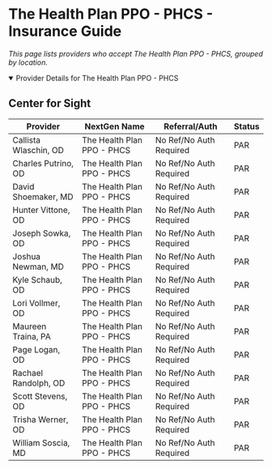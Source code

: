 # The Health Plan PPO - PHCS - Insurance Guide

*This page lists providers who accept The Health Plan PPO - PHCS, grouped by location.*

<details open><summary>Provider Details for The Health Plan PPO - PHCS</summary>

## Center for Sight

| Provider | NextGen Name | Referral/Auth | Status |
|----------|-------------|--------------|--------|
| Callista Wlaschin, OD | The Health Plan PPO - PHCS | No Ref/No Auth Required | PAR |
| Charles Putrino, OD | The Health Plan PPO - PHCS | No Ref/No Auth Required | PAR |
| David Shoemaker, MD | The Health Plan PPO - PHCS | No Ref/No Auth Required | PAR |
| Hunter Vittone, OD | The Health Plan PPO - PHCS | No Ref/No Auth Required | PAR |
| Joseph Sowka, OD | The Health Plan PPO - PHCS | No Ref/No Auth Required | PAR |
| Joshua Newman, MD | The Health Plan PPO - PHCS | No Ref/No Auth Required | PAR |
| Kyle Schaub, OD | The Health Plan PPO - PHCS | No Ref/No Auth Required | PAR |
| Lori Vollmer, OD | The Health Plan PPO - PHCS | No Ref/No Auth Required | PAR |
| Maureen Traina, PA | The Health Plan PPO - PHCS | No Ref/No Auth Required | PAR |
| Page Logan, OD | The Health Plan PPO - PHCS | No Ref/No Auth Required | PAR |
| Rachael Randolph, OD | The Health Plan PPO - PHCS | No Ref/No Auth Required | PAR |
| Scott Stevens, OD | The Health Plan PPO - PHCS | No Ref/No Auth Required | PAR |
| Trisha Werner, OD | The Health Plan PPO - PHCS | No Ref/No Auth Required | PAR |
| William Soscia, MD | The Health Plan PPO - PHCS | No Ref/No Auth Required | PAR |

</details>

